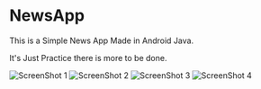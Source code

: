 # NewsApp
This is a Simple News App Made in Android Java.

It's Just Practice there is more to be done.

![ScreenShot 1](/screenshot/Screenshot_1.png)
![ScreenShot 2](/screenshot/Screenshot_2.png)
![ScreenShot 3](/screenshot/Screenshot_3.png)
![ScreenShot 4](/screenshot/Screenshot_4.png)